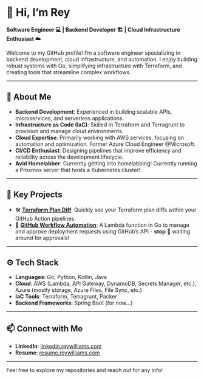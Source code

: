 # 👋 Hi, I’m Rey  

**Software Engineer 💻 | Backend Developer 🏗️ | Cloud Infrastructure Enthusiast ☁️**  

Welcome to my GitHub profile! I’m a software engineer specializing in backend development, cloud infrastructure, and automation. I enjoy building robust systems with Go, simplifying infrastructure with Terraform, and creating tools that streamline complex workflows.

---

## 🚀 About Me  
- **Backend Development**: Experienced in building scalable APIs, microservices, and serverless applications.  
- **Infrastructure as Code (IaC)**: Skilled in Terraform and Terragrunt to provision and manage cloud environments.  
- **Cloud Expertise**: Primarily working with AWS services, focusing on automation and optimization. Former Azure Cloud Engineer @Microsoft.
- **CI/CD Enthusiast**: Designing pipelines that improve efficiency and reliability across the development lifecycle.
- **Avid Homelabber**: Currently getting into homelabbing! Currently running a Proxmox server that hosts a Kubernetes cluster!

---

## 🌟 Key Projects  
- 🛠 **[Terraform Plan Diff](https://github.com/ReyWilliams/tf-plan-diff)**: Quickly see your Terraform plan diffs within your GitHub Action pipelines. 
- 🚀 **[GitHub Workflow Automation](https://github.com/reywilliams/deployment-webhook-go-lambda)**: A Lambda function in Go to manage and approve deployment requests using GitHub’s API - **stop** 🛑 waiting around for approvals!
---

## ⚙️ Tech Stack  
- **Languages**: Go, Python, Kotlin, Java  
- **Cloud**: AWS (Lambda, API Gateway, DynamoDB, Secrets Manager, etc.), Azure (mostly storage, Azure Files, File Sync, etc.)
- **IaC Tools**: Terraform, Terragrunt, Packer
- **Backend Frameworks**: Spring Boot (for now...) 

---

## 📫 Connect with Me  
- **LinkedIn**: [linkedin.reywilliams.com](linkedin.reywilliams.com)  
- **Resume**: [resume.reywilliams.com](https://resume.reywilliams.com)  

---

Feel free to explore my repositories and reach out for any info!
